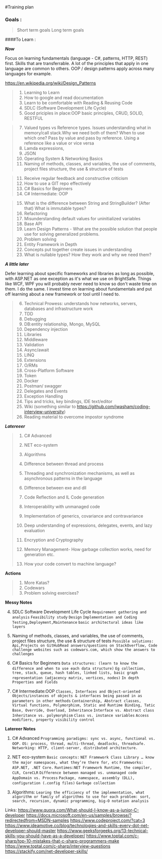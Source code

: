 #Training plan

### Goals :

> Short term goals
> Long term goals

####To Learn :


***Now***

Focus on learning fundamentals (language - C#, patterns, HTTP, REST) first. Skills that are transferrable. A lot of the principles that apply in one language are common to others. OOP / design patterns apply across many languages for example.

https://en.wikipedia.org/wiki/Design_Patterns

>   1. Learning to Learn
>   2. How to google and read documentation
>   3. Learn to be comfortable with Reading & Reusing Code
>   4. SDLC (Software Development Life Cycle)
>   5. Good priciples in place:OOP basic principles, CRUD, SOLID, RESTFUL

>   7. Valued types vs Reference types. Issues understanding what in memory/call stack.Why we need both of them? When to use which one? Pass by value and pass by reference. Using a reference like a value or vice versa
>   8. Lamda expressions,
>   9. JSON
>   10. Operating System & Networking Basics
>   11.  Naming of methods, classes, and variables, the use of comments, project files structure, the use & structure of tests

>   11. Receive regular feedback and constructive criticism
>   12. How to use a GIT repo effectively
>   13. C# Basics for Beginners
>   14. C# Intermediate: OOP

>   15. What is the difference between String and StringBuilder? (After that) What is immutable types?
>   16. Refactoring
>   17. Misunderstanding default values for uninitialized variables
>   18. Base API
>   19. Learn Design Patterns - What are the possible solution that people use for solving generalized problems.
>   20. Problem solving
>   21. Entity Framework in Depth
>   22. Concepts put together create issues in understanding
>   23. What is nullable types? How they work and why we need them?

***A little later***

Defer learning about specific frameworks and libraries as long as possible, with ASP.NET as one exception as it's what we use on BrightSafe. Things like WCF, WPF you will probably never need to know so don't waste time on them. I do the same. I invest time on learning about fundamentals and put off learning about a new framework or tool until I need to.

>   6. Technical Prowess: understands how networks, servers, databases and infrastructure work
>   1. TDD
>   2. Debugging
>   3. DB:entity relationship, Mongo, MySQL
>   4. Dependency injection
>   5. Libraries
>   6. Middleware
>   7. Validation
>   8. Async/await
>   9. LINQ
>   10. Extensions
>   11. O/RMs
>   12. Cross-Platform Software
>   13. Token
>   14. Docker
>   15. Postman/ swagger
>   16. Delegates and Events
>   17. Exception Handling
>   18. Tips and tricks, key bindings, IDE text/editor
>   19. Wiki (something similar to https://github.com/jwasham/coding-interview-university)
>   20. Reading material to overcome impostor syndrome


***Latereeer***

>   1. C# Advanced
>   2. NET eco-system
>   3. Algorithms
>   4. Difference between thread and process
>   5. Threading and synchronization mechanisms, as well as asynchronous patterns in the language
>   6. Difference between exe and dll
>   7. Code Reflection and IL Code generation
>   8. Interoperability with unmanaged code
>   9. Implementation of generics, covariance and contravariance
>   10. Deep understanding of expressions, delegates, events, and lazy evaluation
>
>   11. Encryption and Cryptography
>   12. Memory Management- How garbage collection works, need for generation etc.
>   13. How your code convert to machine language?

**Actions**

> 1. More Katas?
> 3. Codewars
> 2. Problem solving exercises?



**Messy Notes**

4. SDLC Software Development Life Cycle
`Requirement gathering and analysis`
`Feasibility study`
`Design`
`Implementation and Coding`
`Testing,Deployment,Maintenance`
`basic architectural ideas like layers`

11. Naming of methods, classes, and variables, the use of comments, project files structure, the use & structure of tests
`Possible solutions: Api,Projects on GitHubRead answers/questions on StackOverflow, Code challenge websites such as codewars.com, which show the answers to challenges`

13. C# Basics for Beginners
`Data structures: (learn to know the difference and when to use each data structure)`
`Eg collection, tree, stack, queue, hash tables, linked lists, basic graph representation (adjacency matrix, vertices, nodes)`
`In depth Properties and Fields`

14. C# Intermediate:OOP
`Classes, Interfaces and Object-oriented`
`Objects/instances of objects & interfaces being passed in as parameters in other methods`
`Containership, Abstract classes, Virtual functions, Polymorphism, Static and Runtime Binding, Tatic Base, Override, Overload, Inheritance`
`Interface vs. Abstract class`
`Inheritance vs. polymorphism`
`Class vs. instance variables`
`Access modifiers, property visibility control`

**Latereer Notes**
1. C# Advanced
`Programming paradigms: sync vs. async, functional vs. OOP.`
`OS: process, thread, multi-thread, deadlocks, threadsafe.`
`Networking: HTTP, client-server, distributed architecture.`

2. NET eco-system
`Basic concepts:`
`NET Framework Class Library … know the major namespaces, what they’re there for, etc`
`Frameworks: ASP.NET, .NET Core.`
`Runtimes:NET Framework Runtime, the compiler, CLR, CoreCLR`
`Difference between managed vs. unmanaged code`
`AppDomain vs. Process`
`Package, namespace, assembly (DLL), configuration (.config files)`
`Garbage collection`

3.  Algorithms:
`Learing the efficiency of the implementation, what algorithm or family of algorithms to use for each problem: sort, search, recursion, dynamic programming, big-O notation analysis`

Links:
https://www.quora.com/What-should-I-know-as-a-junior-C-developer
https://docs.microsoft.com/en-us/samples/browse/?redirectedfrom=MSDN-samples
https://www.codeproject.com/?cat=3
https://www.ideamotive.co/blog/technologies-and-skills-every-dot-net-developer-should-master
https://www.geeksforgeeks.org/13-technical-skills-you-should-have-as-a-developer/
https://www.toptal.com/c-sharp/top-10-mistakes-that-c-sharp-programmers-make
https://www.toptal.com/c-sharp/interview-questions
https://stackify.com/net-developer-skills/
